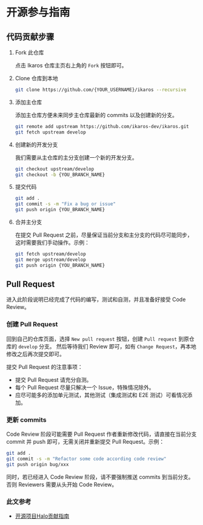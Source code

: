 # 开源参与指南

## 代码贡献步骤

1. Fork 此仓库
   
   点击 Ikaros 仓库主页右上角的 `Fork` 按钮即可。

2. Clone 仓库到本地
   
   ```bash
   git clone https://github.com/{YOUR_USERNAME}/ikaros --recursive
   ```

3. 添加主仓库
   
   添加主仓库方便未来同步主仓库最新的 commits 以及创建新的分支。
   
   ```bash
   git remote add upstream https://github.com/ikaros-dev/ikaros.git
   git fetch upstream develop
   ```

4. 创建新的开发分支
   
   我们需要从主仓库的主分支创建一个新的开发分支。
   
   ```bash
   git checkout upstream/develop
   git checkout -b {YOU_BRANCH_NAME}
   ```

5. 提交代码
   
   ```bash
   git add .
   git commit -s -m "Fix a bug or issue"
   git push origin {YOU_BRANCH_NAME}
   ```

6. 合并主分支
   
   在提交 Pull Request 之前，尽量保证当前分支和主分支的代码尽可能同步，这时需要我们手动操作。示例：
   
   ```bash
   git fetch upstream/develop
   git merge upstream/develop
   git push origin {YOU_BRANCH_NAME}
   ```

## Pull Request

进入此阶段说明已经完成了代码的编写，测试和自测，并且准备好接受 Code Review。

### 创建 Pull Request

回到自己的仓库页面，选择 `New pull request` 按钮，创建 `Pull request` 到原仓库的 `develop` 分支。
然后等待我们 Review 即可，如有 `Change Request`，再本地修改之后再次提交即可。

提交 Pull Request 的注意事项：

- 提交 Pull Request 请充分自测。
- 每个 Pull Request 尽量只解决一个 Issue，特殊情况除外。
- 应尽可能多的添加单元测试，其他测试（集成测试和 E2E 测试）可看情况添加。

### 更新 commits

Code Review 阶段可能需要 Pull Request 作者重新修改代码，请直接在当前分支 commit 并 push 即可，无需关闭并重新提交 Pull Request。示例：

```bash
git add .
git commit -s -m "Refactor some code according code review"
git push origin bug/xxx
```

同时，若已经进入 Code Review 阶段，请不要强制推送 commits 到当前分支。否则 Reviewers 需要从头开始 Code Review。

### 此文参考

- [开源项目Halo贡献指南](https://github.com/halo-dev/halo/edit/master/CONTRIBUTING.md)

